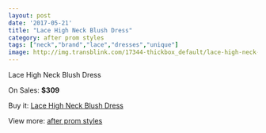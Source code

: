 ```yaml
---
layout: post
date: '2017-05-21'
title: "Lace High Neck Blush Dress"
category: after prom styles
tags: ["neck","brand","lace","dresses","unique"]
image: http://img.transblink.com/17344-thickbox_default/lace-high-neck-blush-dress.jpg
---
```

Lace High Neck Blush Dress

On Sales: **$309**
<a href="https://www.transblink.com/en/after-prom-styles/5463-lace-high-neck-blush-dress.html"><amp-img layout="responsive" width="600" height="600" src="//img.transblink.com/17344-thickbox_default/lace-high-neck-blush-dress.jpg" alt="Lace High Neck Blush Dress 0" /></a>
<a href="https://www.transblink.com/en/after-prom-styles/5463-lace-high-neck-blush-dress.html"><amp-img layout="responsive" width="600" height="600" src="//img.transblink.com/17345-thickbox_default/lace-high-neck-blush-dress.jpg" alt="Lace High Neck Blush Dress 1" /></a>

Buy it: [Lace High Neck Blush Dress](https://www.transblink.com/en/after-prom-styles/5463-lace-high-neck-blush-dress.html "Lace High Neck Blush Dress")

View more: [after prom styles](https://www.transblink.com/en/55-after-prom-styles "after prom styles")